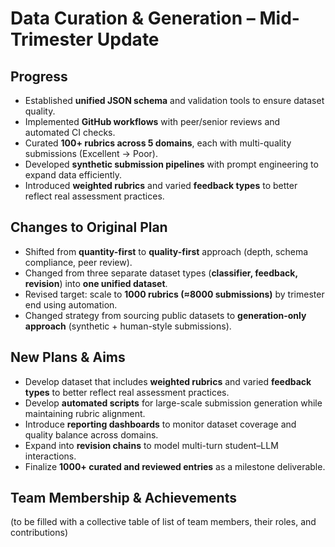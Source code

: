 # Data Curation & Generation – Mid-Trimester Update  

## Progress  
- Established **unified JSON schema** and validation tools to ensure dataset quality.  
- Implemented **GitHub workflows** with peer/senior reviews and automated CI checks.  
- Curated **100+ rubrics across 5 domains**, each with multi-quality submissions (Excellent → Poor).  
- Developed **synthetic submission pipelines** with prompt engineering to expand data efficiently.  
- Introduced **weighted rubrics** and varied **feedback types** to better reflect real assessment practices.  

## Changes to Original Plan  
- Shifted from **quantity-first** to **quality-first** approach (depth, schema compliance, peer review).  
- Changed from three separate dataset types (**classifier, feedback, revision**) into **one unified dataset**.  
- Revised target: scale to **1000 rubrics (≈8000 submissions)** by trimester end using automation.  
- Changed strategy from sourcing public datasets to **generation-only approach** (synthetic + human-style submissions).  

## New Plans & Aims  
- Develop dataset that includes **weighted rubrics** and varied **feedback types** to better reflect real assessment practices.  
- Develop **automated scripts** for large-scale submission generation while maintaining rubric alignment.  
- Introduce **reporting dashboards** to monitor dataset coverage and quality balance across domains.  
- Expand into **revision chains** to model multi-turn student–LLM interactions.  
- Finalize **1000+ curated and reviewed entries** as a milestone deliverable.  

## Team Membership & Achievements  
(to be filled with a collective table of list of team members, their roles, and contributions)